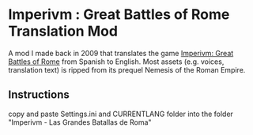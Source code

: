 # Imperivm : Great Battles of Rome Translation Mod

A mod I made back in 2009 that translates the game [Imperivm: Great Battles of Rome](https://haemimontfans.wordpress.com/imperivm-iii-the-great-battles-of-rome/) from Spanish to English.
Most assets (e.g. voices, translation text) is ripped from its prequel Nemesis of the Roman Empire.

## Instructions 
copy and paste Settings.ini and CURRENTLANG folder into the folder "Imperivm - Las Grandes Batallas de Roma"
